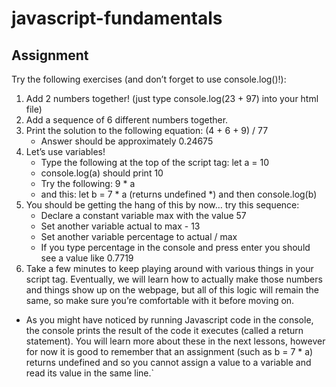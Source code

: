# javascript-fundamentals

## Assignment

Try the following exercises (and don’t forget to use console.log()!):

1. Add 2 numbers together! (just type console.log(23 + 97) into your html file)
2. Add a sequence of 6 different numbers together.
3. Print the solution to the following equation: (4 + 6 + 9) / 77
    * Answer should be approximately 0.24675
4. Let’s use variables!
    * Type the following at the top of the script tag: let a = 10
    * console.log(a) should print 10
    * Try the following: 9 * a
    * and this: let b = 7 * a (returns undefined *) and then console.log(b)
5. You should be getting the hang of this by now… try this sequence:
    * Declare a constant variable max with the value 57
    * Set another variable actual to max - 13
    * Set another variable percentage to actual / max
    * If you type percentage in the console and press enter you should see a value like 0.7719
6. Take a few minutes to keep playing around with various things in your script tag. Eventually, we will learn how to actually make those numbers and things show up on the webpage, but all of this logic will remain the same, so make sure you’re comfortable with it before moving on.

* As you might have noticed by running Javascript code in the console, the console prints the result of the code it executes (called a return statement). You will learn more about these in the next lessons, however for now it is good to remember that an assignment (such as b = 7 * a) returns undefined and so you cannot assign a value to a variable and read its value in the same line.`